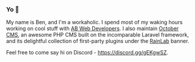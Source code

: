 ### Yo 👋

My name is Ben, and I'm a workaholic. I spend most of my waking hours working on cool stuff with [AB Web Developers](https://abweb.com.au). I also maintain [October CMS](https://github.com/octobercms), an awesome PHP CMS built on the incomparable Laravel framework, and its delightful collection of first-party plugins under the [RainLab](https://github.com/rainlab) banner.

Feel free to come say hi on Discord - https://discord.gg/gEKgwSZ.

<!--
**bennothommo/bennothommo** is a ✨ _special_ ✨ repository because its `README.md` (this file) appears on your GitHub profile.

Here are some ideas to get you started:

- 🔭 I’m currently working on ...
- 🌱 I’m currently learning ...
- 👯 I’m looking to collaborate on ...
- 🤔 I’m looking for help with ...
- 💬 Ask me about ...
- 📫 How to reach me: ...
- 😄 Pronouns: ...
- ⚡ Fun fact: ...
-->
